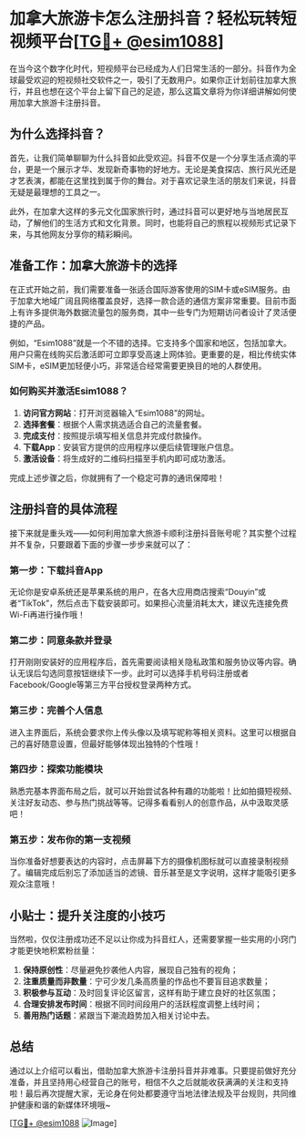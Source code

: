 # 加拿大旅游卡怎么注册抖音？轻松玩转短视频平台[[TG💪+ @esim1088](https://t.me/s/esim1088)]

在当今这个数字化时代，短视频平台已经成为人们日常生活的一部分。抖音作为全球最受欢迎的短视频社交软件之一，吸引了无数用户。如果你正计划前往加拿大旅行，并且也想在这个平台上留下自己的足迹，那么这篇文章将为你详细讲解如何使用加拿大旅游卡注册抖音。

## 为什么选择抖音？

首先，让我们简单聊聊为什么抖音如此受欢迎。抖音不仅是一个分享生活点滴的平台，更是一个展示才华、发现新奇事物的好地方。无论是美食探店、旅行风光还是才艺表演，都能在这里找到属于你的舞台。对于喜欢记录生活的朋友们来说，抖音无疑是最理想的工具之一。

此外，在加拿大这样的多元文化国家旅行时，通过抖音可以更好地与当地居民互动，了解他们的生活方式和文化背景。同时，也能将自己的旅程以视频形式记录下来，与其他网友分享你的精彩瞬间。

## 准备工作：加拿大旅游卡的选择

在正式开始之前，我们需要准备一张适合国际游客使用的SIM卡或eSIM服务。由于加拿大地域广阔且网络覆盖良好，选择一款合适的通信方案非常重要。目前市面上有许多提供海外数据流量包的服务商，其中一些专门为短期访问者设计了灵活便捷的产品。

例如，“Esim1088”就是一个不错的选择。它支持多个国家和地区，包括加拿大。用户只需在线购买后激活即可立即享受高速上网体验。更重要的是，相比传统实体SIM卡，eSIM更加轻便小巧，非常适合经常需要更换目的地的人群使用。

### 如何购买并激活Esim1088？

1. **访问官方网站**：打开浏览器输入“Esim1088”的网址。
2. **选择套餐**：根据个人需求挑选适合自己的流量套餐。
3. **完成支付**：按照提示填写相关信息并完成付款操作。
4. **下载App**：安装官方提供的应用程序以便后续管理账户信息。
5. **激活设备**：将生成好的二维码扫描至手机内即可成功激活。

完成上述步骤之后，你就拥有了一个稳定可靠的通讯保障啦！

## 注册抖音的具体流程

接下来就是重头戏——如何利用加拿大旅游卡顺利注册抖音账号呢？其实整个过程并不复杂，只要跟着下面的步骤一步步来就可以了：

### 第一步：下载抖音App

无论你是安卓系统还是苹果系统的用户，在各大应用商店搜索“Douyin”或者“TikTok”，然后点击下载安装即可。如果担心流量消耗太大，建议先连接免费Wi-Fi再进行操作哦！

### 第二步：同意条款并登录

打开刚刚安装好的应用程序后，首先需要阅读相关隐私政策和服务协议等内容。确认无误后勾选同意按钮继续下一步。此时可以选择手机号码注册或者Facebook/Google等第三方平台授权登录两种方式。

### 第三步：完善个人信息

进入主界面后，系统会要求你上传头像以及填写昵称等相关资料。这里可以根据自己的喜好随意设置，但最好能够体现出独特的个性哦！

### 第四步：探索功能模块

熟悉完基本界面布局之后，就可以开始尝试各种有趣的功能啦！比如拍摄短视频、关注好友动态、参与热门挑战等等。记得多看看别人的创意作品，从中汲取灵感吧！

### 第五步：发布你的第一支视频

当你准备好想要表达的内容时，点击屏幕下方的摄像机图标就可以直接录制视频了。编辑完成后别忘了添加适当的滤镜、音乐甚至是文字说明，这样才能吸引更多观众注意哦！

## 小贴士：提升关注度的小技巧

当然啦，仅仅注册成功还不足以让你成为抖音红人，还需要掌握一些实用的小窍门才能更快地积累粉丝量：

1. **保持原创性**：尽量避免抄袭他人内容，展现自己独有的视角；
2. **注重质量而非数量**：宁可少发几条高质量的作品也不要盲目追求数量；
3. **积极参与互动**：及时回复评论区留言，这样有助于建立良好的社区氛围；
4. **合理安排发布时间**：根据不同时间段用户的活跃程度调整上线时间；
5. **善用热门话题**：紧跟当下潮流趋势加入相关讨论中去。

## 总结

通过以上介绍可以看出，借助加拿大旅游卡注册抖音并非难事。只要提前做好充分准备，并且坚持用心经营自己的账号，相信不久之后就能收获满满的关注和支持啦！最后再次提醒大家，无论身在何处都要遵守当地法律法规及平台规则，共同维护健康和谐的新媒体环境哦~

[[TG💪+ @esim1088](https://t.me/s/esim1088) ![Image](https://i.postimg.cc/4NQfJmqS/Snipaste-2025-05-13-00-14-12.png)]